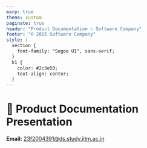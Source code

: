 ```yaml
---
marp: true
theme: custom
paginate: true
header: "Product Documentation – Software Company"
footer: "© 2025 Software Company"
style: |
  section {
    font-family: "Segoe UI", sans-serif;
  }
  h1 {
    color: #2c3e50;
    text-align: center;
  }
---
```


# 📘 Product Documentation Presentation  

**Email:** 23f2004391@ds.study.iitm.ac.in  
